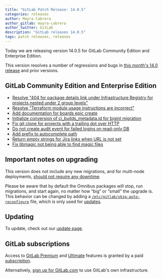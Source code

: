 ```yaml
---
title: "GitLab Patch Release: 14.0.5"
categories: releases
author: Mayra Cabrera
author_gitlab: mayra-cabrera
author_twitter: GitLab
description: "GitLab releases 14.0.5"
tags: patch releases, releases
---
```


<!-- For detailed instructions on how to complete this, please see https://gitlab.com/gitlab-org/release/docs/blob/master/general/patch/blog-post.md -->

Today we are releasing version 14.0.5 for GitLab Community Edition and Enterprise Edition.

This version resolves a number of regressions and bugs in
[this month's 14.0 release](/releases/2021/06/22/gitlab-14-0-released/) and
prior versions.

## GitLab Community Edition and Enterprise Edition

* [Resolve "404 for package details link under Infrastructure Registry for projects nested under 2 group levels"](https://gitlab.com/gitlab-org/gitlab/-/merge_requests/64553)
* [Resolve "Terraform module usage instructions are incorrect"](https://gitlab.com/gitlab-org/gitlab/-/merge_requests/64660)
* [Add documentation for boards epic create](https://gitlab.com/gitlab-org/gitlab/-/merge_requests/65454)
* [Initialize conversion of ci_builds_metadata.id for bigint migration](https://gitlab.com/gitlab-org/gitlab/-/merge_requests/65477)
* [Fix git clone for projects with a trailing dot over HTTP](https://gitlab.com/gitlab-org/gitlab/-/merge_requests/65489)
* [Do not create audit event for failed logins on read-only DB](https://gitlab.com/gitlab-org/gitlab/-/merge_requests/65504)
* [Add prefix to autocomplete path](https://gitlab.com/gitlab-org/gitlab/-/merge_requests/65508)
* [Return empty strings for Jira links when URL is not set](https://gitlab.com/gitlab-org/gitlab/-/merge_requests/65547)
* [Fix libmagic not being able to find magic files](https://gitlab.com/gitlab-org/build/CNG/-/merge_requests/699)

## Important notes on upgrading

This version does not include any new migrations, and for multi-node deployments, [should not require any downtime](https://docs.gitlab.com/ee/update/#upgrading-without-downtime).

Please be aware that by default the Omnibus packages will stop, run migrations,
and start again, no matter how “big” or “small” the upgrade is. This behavior
can be changed by adding a [`/etc/gitlab/skip-auto-reconfigure`](http://docs.gitlab.com/omnibus/update/README.html) file,
which is only used for [updates](https://docs.gitlab.com/omnibus/update/README.html).

## Updating

To update, check out our [update page](/update/).

## GitLab subscriptions

Access to [GitLab Premium](/pricing/premium/) and [Ultimate](/pricing/ultimate/) features is granted by a paid [subscription](/pricing/).

Alternatively, [sign up for GitLab.com](https://gitlab.com/users/sign_in)
to use GitLab's own infrastructure.

